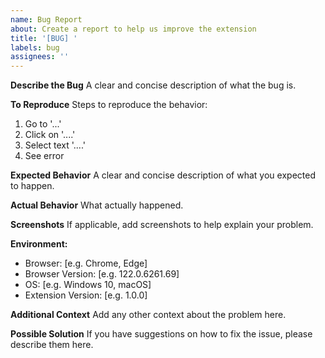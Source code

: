 ```yaml
---
name: Bug Report
about: Create a report to help us improve the extension
title: '[BUG] '
labels: bug
assignees: ''
---
```


**Describe the Bug**
A clear and concise description of what the bug is.

**To Reproduce**
Steps to reproduce the behavior:
1. Go to '...'
2. Click on '....'
3. Select text '....'
4. See error

**Expected Behavior**
A clear and concise description of what you expected to happen.

**Actual Behavior**
What actually happened.

**Screenshots**
If applicable, add screenshots to help explain your problem.

**Environment:**
 - Browser: [e.g. Chrome, Edge]
 - Browser Version: [e.g. 122.0.6261.69]
 - OS: [e.g. Windows 10, macOS]
 - Extension Version: [e.g. 1.0.0]

**Additional Context**
Add any other context about the problem here.

**Possible Solution**
If you have suggestions on how to fix the issue, please describe them here. 